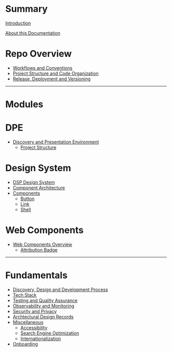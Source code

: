 # Summary

[Introduction](./introduction.md)

[About this Documentation](./docs.md)

# Repo Overview

- [Workflows and Conventions](./workflows.md)
- [Project Structure and Code Organization](./repo_structure.md)
- [Release, Deployment and Versioning]()

---

# Modules

# DPE

- [Discovery and Presentation Environment]()
  - [Project Structure](./dpe/project_structure.md)

# Design System

- [DSP Design System](./design_system/overview.md)
- [Component Architecture](./design_system/component_architecture.md)
- [Components]()
  - [Button](./design_system/components/button.md)
  - [Link](./design_system/components/link.md)
  - [Shell](./design_system/components/shell.md)

# Web Components

- [Web Components Overview](./web_components/overview.md)
  - [Attribution Badge](./web_components/attribution_badge.md)

---

# Fundamentals

- [Discovery, Design and Development Process](./fundamentals/processes.md)
- [Tech Stack](./fundamentals/tech_stack.md)
- [Testing and Quality Assurance](./fundamentals/testing.md)
- [Observability and Monitoring]()
- [Security and Privacy]()
- [Archtectural Design Records]()
- [Miscellaneous]()
  - [Accessibility]()
  - [Search Engine Optimization]()
  - [Internationalization]()
- [Onboarding](./fundamentals/onboarding.md)
